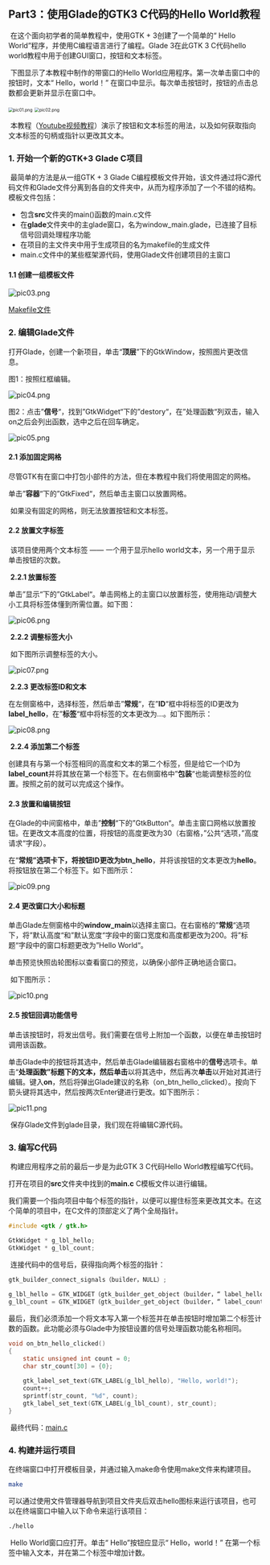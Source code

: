 ## Part3：使用Glade的GTK3 C代码的Hello World教程

​	在这个面向初学者的简单教程中，使用GTK + 3创建了一个简单的“ Hello World”程序，并使用C编程语言进行了编程。Glade 3在此GTK 3 C代码hello world教程中用于创建GUI窗口，按钮和文本标签。

​	下图显示了本教程中制作的带窗口的Hello World应用程序。第一次单击窗口中的按钮时，文本“ Hello，world！” 在窗口中显示。每次单击按钮时，按钮的点击总数都会更新并显示在窗口中。

​                                          <img src="https://github.com/katoluo/Learn-GTK3-Basics/raw/master/003_hello_button/images/pic01.png" alt="pic01.png" style="zoom:60%;" /> <img src="https://github.com/katoluo/Learn-GTK3-Basics/raw/master/003_hello_button/images/pic02.png" alt="pic02.png" style="zoom:60%;" />

​	本教程（[Youtube视频教程](https://www.youtube.com/watch?v=oWeYD3vg2xA&list=PLaybP4QvyRH1obigtMQwhB2DWhPKg32_T&index=5)）演示了按钮和文本标签的用法，以及如何获取指向文本标签的句柄或指针以更改其文本。

### 1. 开始一个新的GTK+3 Glade C项目

​	最简单的方法是从一组GTK + 3 Glade C编程模板文件开始，该文件通过将C源代码文件和Glade文件分离到各自的文件夹中，从而为程序添加了一个不错的结构。模板文件包括：

- 包含**src**文件夹的main()函数的main.c文件
- 在**glade**文件夹中的主glade窗口，名为window_main.glade，已连接了目标信号回调处理程序功能
- 在项目的主文件夹中用于生成项目的名为makefile的生成文件
- main.c文件中的某些框架源代码，使用Glade文件创建项目的主窗口

#### 1.1 创建一组模板文件

![pic03.png](https://github.com/katoluo/Learn-GTK3-Basics/raw/master/003_hello_button/images/pic03.png)

[Makefile文件](https://github.com/katoluo/Learn-GTK3-Basics/blob/master/003_hello_button/Makefile)

### 2. 编辑Glade文件

​	打开Glade，创建一个新项目，单击“**顶层**”下的GtkWindow，按照图片更改信息。

图1：按照红框编辑。

![pic04.png](https://github.com/katoluo/Learn-GTK3-Basics/raw/master/003_hello_button/images/pic04.png)

图2：点击”**信号**“，找到”GtkWidget“下的”destory“，在”处理函数“列双击，输入on之后会列出函数，选中之后在回车确定。

![pic05.png](https://github.com/katoluo/Learn-GTK3-Basics/raw/master/003_hello_button/images/pic05.png)

#### 2.1 添加固定网格

​	尽管GTK有在窗口中打包小部件的方法，但在本教程中我们将使用固定的网格。

​	单击”**容器**“下的”GtkFixed“，然后单击主窗口以放置网格。

​	如果没有固定的网格，则无法放置按钮和文本标签。

#### 2.2 放置文字标签

​	该项目使用两个文本标签 —— 一个用于显示hello world文本，另一个用于显示单击按钮的次数。

​	**2.2.1 放置标签**

​	单击”显示“下的”GtkLabel“。单击网格上的主窗口以放置标签，使用拖动/调整大小工具将标签体懂到所需位置。如下图：

![pic06.png](https://github.com/katoluo/Learn-GTK3-Basics/raw/master/003_hello_button/images/pic06.png)

​	**2.2.2 调整标签大小**

​	如下图所示调整标签的大小。

![pic07.png](https://github.com/katoluo/Learn-GTK3-Basics/raw/master/003_hello_button/images/pic07.png)

​	**2.2.3 更改标签ID和文本**

​	在左侧窗格中，选择标签，然后单击”**常规**“，在”**ID**“框中将标签的ID更改为**label_hello**，在”**标签**“框中将标签的文本更改为...。如下图所示：

![pic08.png](https://github.com/katoluo/Learn-GTK3-Basics/raw/master/003_hello_button/images/pic08.png)

​	**2.2.4 添加第二个标签**

​	创建具有与第一个标签相同的高度和文本的第二个标签，但是给它一个ID为**label_count**并将其放在第一个标签下。在右侧窗格中”**包装**“也能调整标签的位置。按照之前的就可以完成这个操作。

#### 2.3 放置和编辑按钮

​	在Glade的中间窗格中，单击”**控制**“下的”GtkButton“。单击主窗口网格以放置按钮。在更改文本高度的位置，将按钮的高度更改为30（右窗格，”公共“选项，”高度请求“字段）。

​	在“**常规”**选项卡下，将按钮ID更改为**btn_hello**，并将该按钮的文本更改为**hello**。将按钮放在第二个标签下。如下图所示：

![pic09.png](https://github.com/katoluo/Learn-GTK3-Basics/raw/master/003_hello_button/images/pic09.png)

#### 2.4 更改窗口大小和标题

​	单击Glade左侧窗格中的**window_main**以选择主窗口。在右窗格的”**常规**“选项下，将”默认高度“和”默认宽度“字段中的窗口宽度和高度都更改为200。将”标题“字段中的窗口标题更改为”Hello World“。

​	单击预览快照齿轮图标以查看窗口的预览，以确保小部件正确地适合窗口。

​	如下图所示：

![pic10.png](https://github.com/katoluo/Learn-GTK3-Basics/raw/master/003_hello_button/images/pic10.png)

#### 2.5 按钮回调功能信号

​	单击该按钮时，将发出信号。我们需要在信号上附加一个函数，以便在单击按钮时调用该函数。

​	单击Glade中的按钮将其选中，然后单击Glade编辑器右窗格中的**信号**选项卡。单击“**处理函数”**标题下的文本，然后**单击**以将其选中，然后再次**单击**以开始对其进行编辑。键入**on**，然后将弹出Glade建议的名称（on_btn_hello_clicked）。按向下箭头键将其选中，然后按两次Enter键进行更改。如下图所示：

![pic11.png](https://github.com/katoluo/Learn-GTK3-Basics/raw/master/003_hello_button/images/pic11.png)

​	保存Glade文件到glade目录，我们现在将编辑C源代码。

### 3. 编写C代码

​	构建应用程序之前的最后一步是为此GTK 3 C代码Hello World教程编写C代码。

​	打开在项目的**src**文件夹中找到的**main.c** C模板文件以进行编辑。

​	我们需要一个指向项目中每个标签的指针，以便可以握住标签来更改其文本。在这个简单的项目中，在C文件的顶部定义了两个全局指针。

```c
#include <gtk / gtk.h> 

GtkWidget * g_lbl_hello; 
GtkWidget * g_lbl_count;
```

​	连接代码中的信号后，获得指向两个标签的指针：

```c
gtk_builder_connect_signals（builder，NULL）; 
    
g_lbl_hello = GTK_WIDGET（gtk_builder_get_object（builder，“ label_hello”））; 
g_lbl_count = GTK_WIDGET（gtk_builder_get_object（builder，“ label_count”））;
```

​	最后，我们必须添加一个将文本写入第一个标签并在单击按钮时增加第二个标签计数的函数。此功能必须与Glade中为按钮设置的信号处理函数功能名称相同。

```c
void on_btn_hello_clicked()
{
    static unsigned int count = 0;
    char str_count[30] = {0};
    
    gtk_label_set_text(GTK_LABEL(g_lbl_hello), "Hello, world!");
    count++;
    sprintf(str_count, "%d", count);
    gtk_label_set_text(GTK_LABEL(g_lbl_count), str_count);
}
```

​	最终代码：[main.c](https://github.com/katoluo/Learn-GTK3-Basics/blob/master/003_hello_button/src/main.c)

### 4. 构建并运行项目

​	在终端窗口中打开模板目录，并通过输入make命令使用make文件来构建项目。

```bash
make
```

​	可以通过使用文件管理器导航到项目文件夹后双击hello图标来运行该项目，也可以在终端窗口中输入以下命令来运行该项目：

```bash
./hello
```

​	Hello World窗口应打开。单击“ Hello”按钮应显示“ Hello，world！” 在第一个标签中输入文本，并在第二个标签中增加计数。